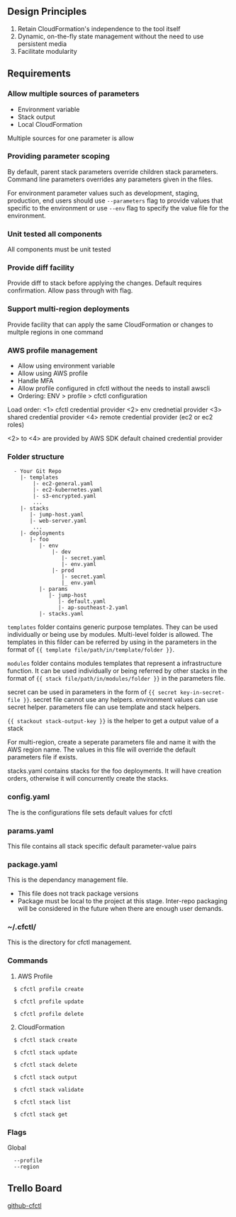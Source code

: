## Design Principles
1. Retain CloudFormation's independence to the tool itself
2. Dynamic, on-the-fly state management without the need to use persistent media
3. Facilitate modularity

## Requirements

### Allow multiple sources of parameters
- Environment variable
- Stack output
- Local CloudFormation

Multiple sources for one parameter is allow

### Providing parameter scoping
By default, parent stack parameters override children stack parameters.
Command line parameters overrides any parameters given in the files.

For environment parameter values such as development, staging, production, end users should use `--parameters` flag to provide values that specific to the environment or use `--env` flag to specify the value file for the environment.

### Unit tested all components
All components must be unit tested

### Provide diff facility
Provide diff to stack before applying the changes. Default requires confirmation. Allow pass through with flag.

### Support multi-region deployments
Provide facility that can apply the same CloudFormation or changes to multple regions in one command

### AWS profile management
- Allow using environment variable
- Allow using AWS profile
- Handle MFA
- Allow profile configured in cfctl without the needs to install awscli
- Ordering: ENV > profile > cfctl configuration

Load order:
<1> cfctl credential provider
<2> env crednetial provider
<3> shared credential provider
<4> remote credential provider (ec2 or ec2 roles)

<2> to <4> are provided by AWS SDK default chained credential provider

### Folder structure
```  
  - Your Git Repo
    |- templates
        |- ec2-general.yaml
        |- ec2-kubernetes.yaml
        |- s3-encrypted.yaml
        ...
    |- stacks
       |- jump-host.yaml
       |- web-server.yaml
        ...
    |- deployments
       |- foo
          |- env
              |- dev
                 |- secret.yaml
                 |- env.yaml
              |- prod
                 |- secret.yaml
                 |_ env.yaml
          |- params
             |- jump-host
                |- default.yaml
                |- ap-southeast-2.yaml
          |- stacks.yaml
```

`templates` folder contains generic purpose templates. They can be used individually or being use by modules. Multi-level folder is allowed. The templates in this filder can be referred by using in the parameters in the format of `{{ template file/path/in/template/folder }}`.

`modules` folder contains modules templates that represent a infrastructure function. It can be used individually or being referred by other stacks in the format of `{{ stack file/path/in/modules/folder }}` in the parameters file.

secret can be used in parameters in the form of `{{ secret key-in-secret-file }}`. secret file cannot use any helpers.
environment values can use secret helper.
parameters file can use template and stack helpers.

`{{ stackout stack-output-key }}` is the helper to get a output value of a stack

For multi-region, create a seperate parameters file and name it with the AWS region name. The values in this file will override the default parameters file if exists.

stacks.yaml contains stacks for the foo deployments. It will have creation orders, otherwise it will concurrently create the stacks.


### config.yaml
The is the configurations file sets default values for cfctl

### params.yaml
This file contains all stack specific default parameter-value pairs

### package.yaml
This is the dependancy management file.

- This file does not track package versions
- Package must be local to the project at this stage. Inter-repo packaging will be considered in the future when there are enough user demands.

### ~/.cfctl/
This is the directory for cfctl management.

### Commands
1. AWS Profile
```
  $ cfctl profile create
  
  $ cfctl profile update
  
  $ cfctl profile delete
```  
2. CloudFormation
```
  $ cfctl stack create
  
  $ cfctl stack update
  
  $ cfctl stack delete
  
  $ cfctl stack output
  
  $ cfctl stack validate
  
  $ cfctl stack list
  
  $ cfctl stack get
```  
### Flags

Global
```
  --profile 
  --region
```


Trello Board
---
[github-cfctl](https://trello.com/b/3etT9edo/github-cfctl)
